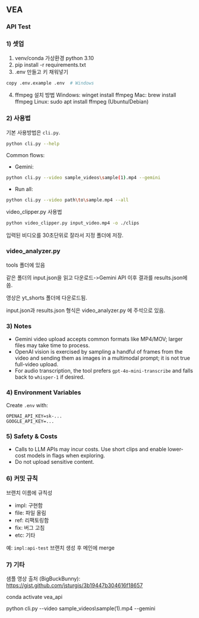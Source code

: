 ## VEA

### API Test

### 1) 셋업

1. venv/conda 가상환경 python 3.10
2. pip install -r requirements.txt
3. .env 만들고 키 채워넣기
```bash
copy .env.example .env  # Windows
```
4. ffmpeg 설치 방법
      Windows: winget install ffmpeg
      Mac: brew install ffmpeg
      Linux: sudo apt install ffmpeg (Ubuntu/Debian)


### 2) 사용법

기본 사용방법은 `cli.py`.

```bash
python cli.py --help
```

Common flows:

- Gemini:

```bash
python cli.py --video sample_videos\sample(1).mp4 --gemini
```


- Run all:

```bash
python cli.py --video path\to\sample.mp4 --all
```

video_clipper.py 사용법

```bash
python video_clipper.py input_video.mp4 -o ./clips
```

입력된 비디오를 30초단위로 잘라서 지정 폴더에 저장.

### video_analyzer.py

tools 폴더에 있음

같은 폴더의 input.json을 읽고 다운로드->Gemini API 이후 결과를 results.json에 씀.

영상은 yt_shorts 폴더에 다운로드됨.

input.json과 results.json 형식은 video_analyzer.py 에 주석으로 있음.


### 3) Notes

- Gemini video upload accepts common formats like MP4/MOV; larger files may take time to process.
- OpenAI vision is exercised by sampling a handful of frames from the video and sending them as images in a multimodal prompt; it is not true full-video upload.
- For audio transcription, the tool prefers `gpt-4o-mini-transcribe` and falls back to `whisper-1` if desired.

### 4) Environment Variables

Create `.env` with:

```
OPENAI_API_KEY=sk-...
GOOGLE_API_KEY=...
```

### 5) Safety & Costs

- Calls to LLM APIs may incur costs. Use short clips and enable lower-cost models in flags when exploring.
- Do not upload sensitive content.

### 6) 커밋 규칙
브랜치 이름에 규칙성
- impl: 구현함
- file: 파일 올림 
- ref: 리팩토링함
- fix: 버그 고침
- etc: 기타

예: `impl:api-test` 브랜치 생성 후 메인에 merge

### 7) 기타

샘플 영상 출처 (BigBuckBunny): https://gist.github.com/jsturgis/3b19447b304616f18657

conda activate vea_api

python cli.py --video sample_videos\sample(1).mp4 --gemini
